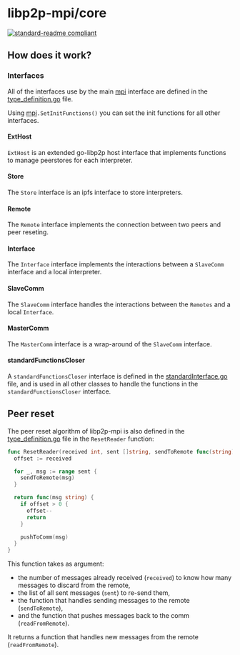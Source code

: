 # libp2p-mpi/core

[![standard-readme compliant](https://img.shields.io/badge/standard--readme-OK-green.svg?style=flat-square)](https://github.com/RichardLitt/standard-readme)

## How does it work?

### Interfaces

All of the interfaces use by the main [mpi](./mpi.go) interface are defined in the [type_definition.go](./type_definition.go) file.

Using [mpi](./mpi.go)`.SetInitFunctions()` you can set the init functions for all other interfaces.

#### ExtHost

`ExtHost` is an extended go-libp2p host interface that implements functions to manage peerstores for each interpreter.

#### Store

The `Store` interface is an ipfs interface to store interpreters.

#### Remote

The `Remote` interface implements the connection between two peers and peer reseting.

#### Interface

The `Interface` interface implements the interactions between a `SlaveComm` interface and a local interpreter.

#### SlaveComm

The `SlaveComm` interface handles the interactions between the `Remotes` and a local `Interface`.

#### MasterComm

The `MasterComm` interface is a wrap-around of the `SlaveComm` interface.

#### standardFunctionsCloser

A `standardFunctionsCloser` interface is defined in the [standardInterface.go](./standardInterface.go) file, and is used in all other classes to handle the functions in the `standardFunctionsCloser` interface.

## Peer reset

The peer reset algorithm of libp2p-mpi is also defined in the [type_definition.go](./type_definition.go) file in the `ResetReader` function:

```go
func ResetReader(received int, sent []string, sendToRemote func(string), pushToComm func(string)) (readFromRemote func(string)) {
  offset := received

  for _, msg := range sent {
    sendToRemote(msg)
  }

  return func(msg string) {
    if offset > 0 {
      offset--
      return
    }

    pushToComm(msg)
  }
}
```

This function takes as argument:
 - the number of messages already received (`received`) to know how many messages to discard from the remote,
 - the list of all sent messages (`sent`) to re-send them,
 - the function that handles sending messages to the remote (`sendToRemote`),
 - and the function that pushes messages back to the comm (`readFromRemote`).

It returns a function that handles new messages from the remote (`readFromRemote`).
